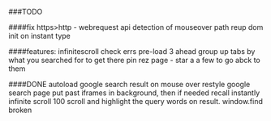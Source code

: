 ###TODO


####fix
https>http - webrequest api
detection of mouseover path
reup dom init on instant type

####features:
infinitescroll check errs
pre-load 3 ahead
group up tabs by what you searched for to get there
pin rez page - star a a few to go abck to them


####DONE
autoload google search result on mouse over
restyle google search page
put past iframes in background, then if needed recall instantly
infinite scroll 100 
scroll and highlight the query words on result. window.find broken
